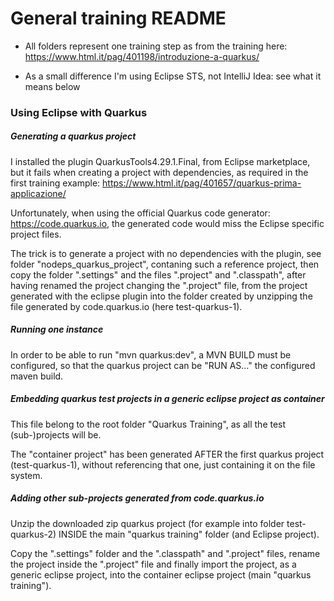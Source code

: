 
# General training README

 - All folders represent one training step as from the training here:
https://www.html.it/pag/401198/introduzione-a-quarkus/

 - As a small difference I'm using Eclipse STS, not IntelliJ Idea:
see what it means below


### Using Eclipse with Quarkus

##### Generating a quarkus project

I installed the plugin QuarkusTools4.29.1.Final, from Eclipse marketplace,
but it fails when creating a project with dependencies, as required in the first training example:
https://www.html.it/pag/401657/quarkus-prima-applicazione/

Unfortunately, when using the official Quarkus code generator: https://code.quarkus.io,
the generated code would miss the Eclipse specific project files.

The trick is to generate a project with no dependencies with the plugin,
see folder "nodeps_quarkus_project", contaning such a reference project,
then copy the folder ".settings" and the files ".project" and ".classpath",
after having renamed the project changing the ".project" file,
from the project generated with the eclipse plugin into the folder created by unzipping the file 
generated by code.quarkus.io (here test-quarkus-1).


##### Running one instance

In order to be able to run "mvn quarkus:dev", a MVN BUILD must be configured, 
so that the quarkus project can be "RUN AS..." the configured maven build.


##### Embedding quarkus test projects in a generic eclipse project as container

This file belong to the root folder "Quarkus Training", as all the test (sub-)projects will be.

The "container project" has been generated AFTER the first quarkus project (test-quarkus-1), without referencing that one, just containing it on the file system.


##### Adding other sub-projects generated from code.quarkus.io

Unzip the downloaded zip quarkus project (for example into folder test-quarkus-2) 
INSIDE the main "quarkus training" folder (and Eclipse project).

Copy the ".settings" folder and the ".classpath" and ".project" files,
rename the project inside the ".project" file and finally import the project,
as a generic eclipse project, into the container eclipse project (main "quarkus training").

